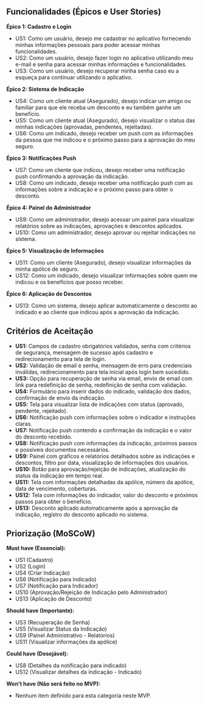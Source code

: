 ## Funcionalidades (Épicos e User Stories)

**Épico 1: Cadastro e Login**

* US1: Como um usuário, desejo me cadastrar no aplicativo fornecendo minhas informações pessoais para poder acessar minhas funcionalidades.
* US2: Como um usuário, desejo fazer login no aplicativo utilizando meu e-mail e senha para acessar minhas informações e funcionalidades.
* US3: Como um usuário, desejo recuperar minha senha caso eu a esqueça para continuar utilizando o aplicativo.


**Épico 2: Sistema de Indicação**

* US4: Como um cliente atual (Asegurado), desejo indicar um amigo ou familiar para que ele receba um desconto e eu também ganhe um benefício.
* US5: Como um cliente atual (Asegurado), desejo visualizar o status das minhas indicações (aprovadas, pendentes, rejeitadas).
* US6: Como um indicado, desejo receber um push com as informações da pessoa que me indicou e o próximo passo para a aprovação do meu seguro.


**Épico 3: Notificações Push**

* US7: Como um cliente que indicou, desejo receber uma notificação push confirmando a aprovação da indicação.
* US8: Como um indicado, desejo receber uma notificação push com as informações sobre a indicação e o próximo passo para obter o desconto.


**Épico 4: Painel do Administrador**

* US9: Como um administrador, desejo acessar um painel para visualizar relatórios sobre as indicações, aprovações e descontos aplicados.
* US10: Como um administrador, desejo aprovar ou rejeitar indicações no sistema.


**Épico 5: Visualização de Informações**

* US11: Como um cliente (Asegurado), desejo visualizar informações da minha apólice de seguro.
* US12: Como um indicado, desejo visualizar informações sobre quem me indicou e os benefícios que posso receber.


**Épico 6: Aplicação de Descontos**

* US13: Como um sistema, desejo aplicar automaticamente o desconto ao indicado e ao cliente que indicou após a aprovação da indicação.


## Critérios de Aceitação

* **US1:** Campos de cadastro obrigatórios validados, senha com critérios de segurança, mensagem de sucesso após cadastro e redirecionamento para tela de login.
* **US2:** Validação de email e senha, mensagem de erro para credenciais inválidas, redirecionamento para tela inicial após login bem sucedido.
* **US3:** Opção para recuperação de senha via email, envio de email com link para redefinição de senha, redefinição de senha com validação.
* **US4:** Formulário para inserir dados do indicado, validação dos dados, confirmação de envio da indicação.
* **US5:** Tela para visualizar lista de indicações com status (aprovado, pendente, rejeitado).
* **US6:** Notificação push com informações sobre o indicador e instruções claras.
* **US7:** Notificação push contendo a confirmação da indicação e o valor do desconto recebido.
* **US8:** Notificação push com informações da indicação, próximos passos e possíveis documentos necessários.
* **US9:** Painel com gráficos e relatórios detalhados sobre as indicações e descontos, filtro por data, visualização de informações dos usuários.
* **US10:** Botão para aprovação/rejeição de indicações, atualização do status da indicação em tempo real.
* **US11:** Tela com informações detalhadas da apólice, número da apólice, data de vencimento, coberturas.
* **US12:** Tela com informações do indicador, valor do desconto e próximos passos para obter o benefício.
* **US13:** Desconto aplicado automaticamente após a aprovação da indicação, registro do desconto aplicado no sistema.


## Priorização (MoSCoW)

**Must have (Essencial):**

* US1 (Cadastro)
* US2 (Login)
* US4 (Criar Indicação)
* US6 (Notificação para Indicado)
* US7 (Notificação para Indicador)
* US10 (Aprovação/Rejeição de Indicação pelo Administrador)
* US13 (Aplicação de Desconto)


**Should have (Importante):**

* US3 (Recuperação de Senha)
* US5 (Visualizar Status da Indicação)
* US9 (Painel Administrativo - Relatórios)
* US11 (Visualizar informações da apólice)


**Could have (Desejável):**

* US8 (Detalhes da notificação para indicado)
* US12 (Visualizar detalhes da indicação - Indicado)


**Won't have (Não será feito no MVP):**

* Nenhum item definido para esta categoria neste MVP.

